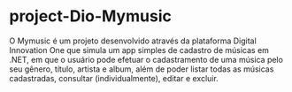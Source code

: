 # project-Dio-Mymusic

O Mymusic é um projeto desenvolvido através da plataforma Digital Innovation One que simula um app simples de cadastro de músicas em .NET, em que o usuário pode efetuar o cadastramento de uma música pelo seu gênero, título, artista e album, além de poder listar todas as músicas cadastradas, consultar (individualmente), editar e excluir.
